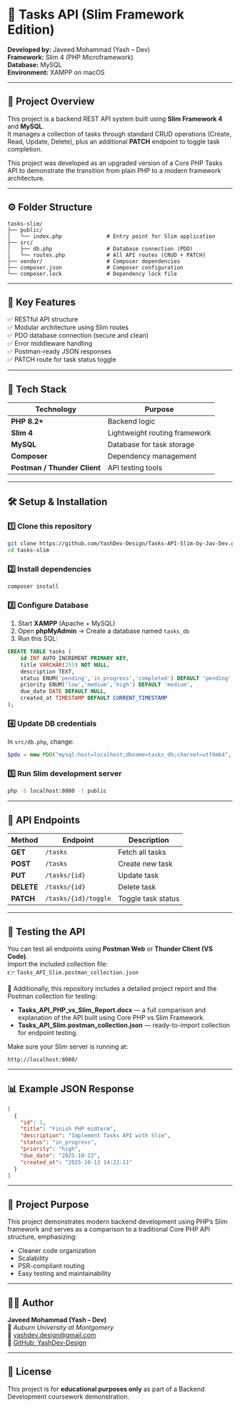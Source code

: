 # 🧩 Tasks API (Slim Framework Edition)

**Developed by:** Javeed Mohammad (Yash – Dev)  
**Framework:** Slim 4 (PHP Microframework)  
**Database:** MySQL  
**Environment:** XAMPP on macOS

---

## 📖 Project Overview

This project is a backend REST API system built using **Slim Framework 4** and **MySQL**.  
It manages a collection of tasks through standard CRUD operations (Create, Read, Update, Delete), plus an additional **PATCH** endpoint to toggle task completion.

This project was developed as an upgraded version of a Core PHP Tasks API to demonstrate the transition from plain PHP to a modern framework architecture.

---

## ⚙️ Folder Structure

```
tasks-slim/
├── public/
│   └── index.php              # Entry point for Slim application
├── src/
│   ├── db.php                 # Database connection (PDO)
│   └── routes.php             # All API routes (CRUD + PATCH)
├── vendor/                    # Composer dependencies
├── composer.json              # Composer configuration
└── composer.lock              # Dependency lock file
```

---

## 🧠 Key Features

✅ RESTful API structure  
✅ Modular architecture using Slim routes  
✅ PDO database connection (secure and clean)  
✅ Error middleware handling  
✅ Postman-ready JSON responses  
✅ PATCH route for task status toggle

---

## 🧰 Tech Stack

| Technology                   | Purpose                       |
| ---------------------------- | ----------------------------- |
| **PHP 8.2+**                 | Backend logic                 |
| **Slim 4**                   | Lightweight routing framework |
| **MySQL**                    | Database for task storage     |
| **Composer**                 | Dependency management         |
| **Postman / Thunder Client** | API testing tools             |

---

## 🛠️ Setup & Installation

### 1️⃣ Clone this repository

```bash
git clone https://github.com/YashDev-Design/Tasks-API-Slim-by-Jav-Dev.git
cd tasks-slim
```

### 2️⃣ Install dependencies

```bash
composer install
```

### 3️⃣ Configure Database

1. Start **XAMPP** (Apache + MySQL)
2. Open **phpMyAdmin** → Create a database named `tasks_db`
3. Run this SQL:

```sql
CREATE TABLE tasks (
    id INT AUTO_INCREMENT PRIMARY KEY,
    title VARCHAR(255) NOT NULL,
    description TEXT,
    status ENUM('pending','in_progress','completed') DEFAULT 'pending',
    priority ENUM('low','medium','high') DEFAULT 'medium',
    due_date DATE DEFAULT NULL,
    created_at TIMESTAMP DEFAULT CURRENT_TIMESTAMP
);
```

### 4️⃣ Update DB credentials

In `src/db.php`, change:

```php
$pdo = new PDO("mysql:host=localhost;dbname=tasks_db;charset=utf8mb4", "root", "");
```

### 5️⃣ Run Slim development server

```bash
php -S localhost:8080 -t public
```

---

## 🔗 API Endpoints

| Method     | Endpoint             | Description        |
| ---------- | -------------------- | ------------------ |
| **GET**    | `/tasks`             | Fetch all tasks    |
| **POST**   | `/tasks`             | Create new task    |
| **PUT**    | `/tasks/{id}`        | Update task        |
| **DELETE** | `/tasks/{id}`        | Delete task        |
| **PATCH**  | `/tasks/{id}/toggle` | Toggle task status |

---

## 🧪 Testing the API

You can test all endpoints using **Postman Web** or **Thunder Client (VS Code)**.  
Import the included collection file:  
👉 `Tasks_API_Slim.postman_collection.json`

📄 Additionally, this repository includes a detailed project report and the Postman collection for testing:
- **Tasks_API_PHP_vs_Slim_Report.docx** — a full comparison and explanation of the API built using Core PHP vs Slim Framework.
- **Tasks_API_Slim.postman_collection.json** — ready-to-import collection for endpoint testing.

Make sure your Slim server is running at:

```
http://localhost:8080/
```

---

## 📊 Example JSON Response

```json
[
  {
    "id": 1,
    "title": "Finish PHP midterm",
    "description": "Implement Tasks API with Slim",
    "status": "in_progress",
    "priority": "high",
    "due_date": "2025-10-22",
    "created_at": "2025-10-13 14:22:11"
  }
]
```

---

## 🎯 Project Purpose

This project demonstrates modern backend development using PHP’s Slim framework and serves as a comparison to a traditional Core PHP API structure, emphasizing:

- Cleaner code organization
- Scalability
- PSR-compliant routing
- Easy testing and maintainability

---

## 👨‍💻 Author

**Javeed Mohammad (Yash – Dev)**  
📍 _Auburn University at Montgomery_  
📧 [yashdev.design@gmail.com](mailto:yashdev.design@gmail.com)  
💼 [GitHub: YashDev-Design](https://github.com/YashDev-Design)

---

## 🏁 License

This project is for **educational purposes only** as part of a Backend Development coursework demonstration.
